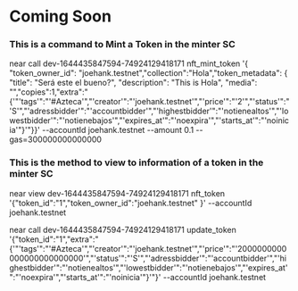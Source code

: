 # Coming Soon

### This is a command to Mint a Token in the minter SC
near call dev-1644435847594-74924129418171 nft_mint_token '{ "token_owner_id": "joehank.testnet","collection":"Hola","token_metadata": { "title": "Será este el bueno?", "description": "This is Hola", "media": "","copies":1,"extra":"{'"'tags'":"'#Azteca'","'creator'":"'joehank.testnet'","'price'":"'2'","'status'":"'S'","'adressbidder'":"'accountbidder'","'highestbidder'":"'notienealtos'","'lowestbidder'":"'notienebajos'","'expires_at'":"'noexpira'","'starts_at'":"'noinicia'"}'"}}' --accountId joehank.testnet  --amount 0.1 --gas=300000000000000

### This is the method to view to information of a token in the minter SC
near view dev-1644435847594-74924129418171 nft_token '{"token_id":"1","token_owner_id":"joehank.testnet" }'  --accountId joehank.testnet

near call dev-1644435847594-74924129418171 update_token '{"token_id":"1","extra":"{'"'tags'":"'#Azteca'","'creator'":"'joehank.testnet'","'price'":"'2000000000000000000000000'","'status'":"'S'","'adressbidder'":"'accountbidder'","'highestbidder'":"'notienealtos'","'lowestbidder'":"'notienebajos'","'expires_at'":"'noexpira'","'starts_at'":"'noinicia'"}'"}' --accountId joehank.testnet
